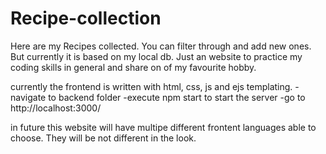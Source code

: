 # Recipe-collection
Here are my Recipes collected. You can filter through and add new ones. But currently it is based on my local db. Just an website to practice my coding skills in general and share on of my favourite hobby.

currently the frontend is written with html, css, js and ejs templating.
-navigate to backend folder
-execute npm start to start the server
-go to http://localhost:3000/

in future this website will have multipe different frontent languages able to choose. They will be not different in the look.

